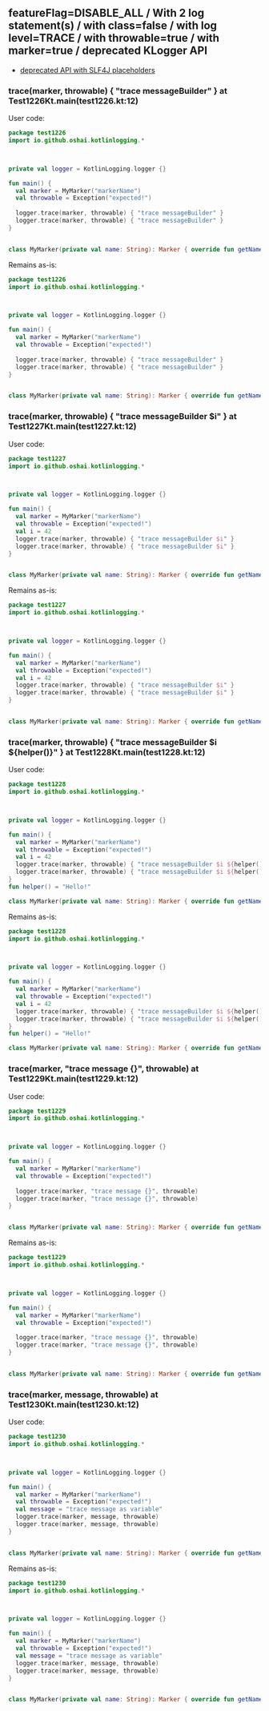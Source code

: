 ## featureFlag=DISABLE_ALL / With 2 log statement(s) / with class=false / with log level=TRACE / with throwable=true / with marker=true / deprecated KLogger API

* [deprecated API with SLF4J placeholders](deprecated-slf4j-placeholders.md)

###  trace(marker, throwable) { "trace messageBuilder" } at Test1226Kt.main(test1226.kt:12)

User code:
```kotlin
package test1226
import io.github.oshai.kotlinlogging.*



private val logger = KotlinLogging.logger {}

fun main() {
  val marker = MyMarker("markerName")
  val throwable = Exception("expected!")
  
  logger.trace(marker, throwable) { "trace messageBuilder" }
  logger.trace(marker, throwable) { "trace messageBuilder" }
}


class MyMarker(private val name: String): Marker { override fun getName() = name }

```
  
Remains as-is:
```kotlin
package test1226
import io.github.oshai.kotlinlogging.*



private val logger = KotlinLogging.logger {}

fun main() {
  val marker = MyMarker("markerName")
  val throwable = Exception("expected!")
  
  logger.trace(marker, throwable) { "trace messageBuilder" }
  logger.trace(marker, throwable) { "trace messageBuilder" }
}


class MyMarker(private val name: String): Marker { override fun getName() = name }

```

###  trace(marker, throwable) { "trace messageBuilder $i" } at Test1227Kt.main(test1227.kt:12)

User code:
```kotlin
package test1227
import io.github.oshai.kotlinlogging.*



private val logger = KotlinLogging.logger {}

fun main() {
  val marker = MyMarker("markerName")
  val throwable = Exception("expected!")
  val i = 42
  logger.trace(marker, throwable) { "trace messageBuilder $i" }
  logger.trace(marker, throwable) { "trace messageBuilder $i" }
}


class MyMarker(private val name: String): Marker { override fun getName() = name }

```
  
Remains as-is:
```kotlin
package test1227
import io.github.oshai.kotlinlogging.*



private val logger = KotlinLogging.logger {}

fun main() {
  val marker = MyMarker("markerName")
  val throwable = Exception("expected!")
  val i = 42
  logger.trace(marker, throwable) { "trace messageBuilder $i" }
  logger.trace(marker, throwable) { "trace messageBuilder $i" }
}


class MyMarker(private val name: String): Marker { override fun getName() = name }

```

###  trace(marker, throwable) { "trace messageBuilder $i ${helper()}" } at Test1228Kt.main(test1228.kt:12)

User code:
```kotlin
package test1228
import io.github.oshai.kotlinlogging.*



private val logger = KotlinLogging.logger {}

fun main() {
  val marker = MyMarker("markerName")
  val throwable = Exception("expected!")
  val i = 42
  logger.trace(marker, throwable) { "trace messageBuilder $i ${helper()}" }
  logger.trace(marker, throwable) { "trace messageBuilder $i ${helper()}" }
}
fun helper() = "Hello!"

class MyMarker(private val name: String): Marker { override fun getName() = name }

```
  
Remains as-is:
```kotlin
package test1228
import io.github.oshai.kotlinlogging.*



private val logger = KotlinLogging.logger {}

fun main() {
  val marker = MyMarker("markerName")
  val throwable = Exception("expected!")
  val i = 42
  logger.trace(marker, throwable) { "trace messageBuilder $i ${helper()}" }
  logger.trace(marker, throwable) { "trace messageBuilder $i ${helper()}" }
}
fun helper() = "Hello!"

class MyMarker(private val name: String): Marker { override fun getName() = name }

```

###  trace(marker, "trace message {}", throwable) at Test1229Kt.main(test1229.kt:12)

User code:
```kotlin
package test1229
import io.github.oshai.kotlinlogging.*



private val logger = KotlinLogging.logger {}

fun main() {
  val marker = MyMarker("markerName")
  val throwable = Exception("expected!")
  
  logger.trace(marker, "trace message {}", throwable)
  logger.trace(marker, "trace message {}", throwable)
}


class MyMarker(private val name: String): Marker { override fun getName() = name }

```
  
Remains as-is:
```kotlin
package test1229
import io.github.oshai.kotlinlogging.*



private val logger = KotlinLogging.logger {}

fun main() {
  val marker = MyMarker("markerName")
  val throwable = Exception("expected!")
  
  logger.trace(marker, "trace message {}", throwable)
  logger.trace(marker, "trace message {}", throwable)
}


class MyMarker(private val name: String): Marker { override fun getName() = name }

```

###  trace(marker, message, throwable) at Test1230Kt.main(test1230.kt:12)

User code:
```kotlin
package test1230
import io.github.oshai.kotlinlogging.*



private val logger = KotlinLogging.logger {}

fun main() {
  val marker = MyMarker("markerName")
  val throwable = Exception("expected!")
  val message = "trace message as variable"
  logger.trace(marker, message, throwable)
  logger.trace(marker, message, throwable)
}


class MyMarker(private val name: String): Marker { override fun getName() = name }

```
  
Remains as-is:
```kotlin
package test1230
import io.github.oshai.kotlinlogging.*



private val logger = KotlinLogging.logger {}

fun main() {
  val marker = MyMarker("markerName")
  val throwable = Exception("expected!")
  val message = "trace message as variable"
  logger.trace(marker, message, throwable)
  logger.trace(marker, message, throwable)
}


class MyMarker(private val name: String): Marker { override fun getName() = name }

```
